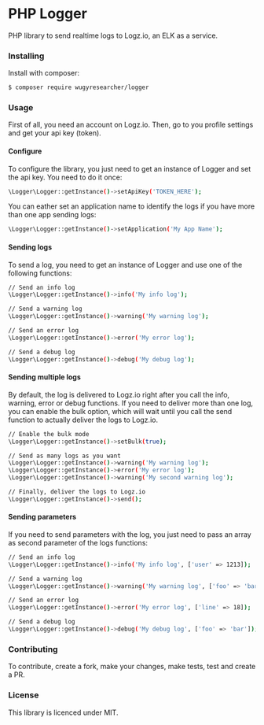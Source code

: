 # PHP Logger

PHP library to send realtime logs to Logz.io, an ELK as a service.

### Installing

Install with composer:

```sh
$ composer require wugyresearcher/logger
```

### Usage

First of all, you need an account on Logz.io. Then, go to you profile settings and get your api key (token).

#### Configure

To configure the library, you just need to get an instance of Logger and set the api key. You need to do it once:

```sh
\Logger\Logger::getInstance()->setApiKey('TOKEN_HERE');
```

You can eather set an application name to identify the logs if you have more than one app sending logs:

```sh
\Logger\Logger::getInstance()->setApplication('My App Name');
```

#### Sending logs

To send a log, you need to get an instance of Logger and use one of the following functions:

```sh
// Send an info log
\Logger\Logger::getInstance()->info('My info log');

// Send a warning log
\Logger\Logger::getInstance()->warning('My warning log');

// Send an error log
\Logger\Logger::getInstance()->error('My error log');

// Send a debug log
\Logger\Logger::getInstance()->debug('My debug log');
```

#### Sending multiple logs

By default, the log is delivered to Logz.io right after you call the info, warning, error or debug functions. If you need to deliver more than one log, you can enable the bulk option, which will wait until you call the send function to actually deliver the logs to Logz.io.

```sh
// Enable the bulk mode
\Logger\Logger::getInstance()->setBulk(true);

// Send as many logs as you want
\Logger\Logger::getInstance()->warning('My warning log');
\Logger\Logger::getInstance()->error('My error log');
\Logger\Logger::getInstance()->warning('My second warning log');

// Finally, deliver the logs to Logz.io
\Logger\Logger::getInstance()->send();
```

#### Sending parameters

If you need to send parameters with the log, you just need to pass an array as second parameter of the logs functions:

```sh
// Send an info log
\Logger\Logger::getInstance()->info('My info log', ['user' => 1213]);

// Send a warning log
\Logger\Logger::getInstance()->warning('My warning log', ['foo' => 'bar']);

// Send an error log
\Logger\Logger::getInstance()->error('My error log', ['line' => 18]);

// Send a debug log
\Logger\Logger::getInstance()->debug('My debug log', ['foo' => 'bar']);
```

### Contributing

To contribute, create a fork, make your changes, make tests, test and create a PR.

### License

This library is licenced under MIT.
